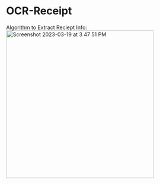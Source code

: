 # OCR-Receipt

Algorithm to Extract Reciept Info: 
<img width="398" alt="Screenshot 2023-03-19 at 3 47 51 PM" src="https://user-images.githubusercontent.com/63086737/226208024-59a4d9ae-7380-4ac5-aba9-f18e123a69b9.png">
